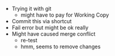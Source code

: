 - Trying it with git
	- might have to pay for Working Copy
- Commit this via shortcut
- Fail error but might be ok really
- Might have caused merge conflict
	- re-test
	- hmm, seems to remove changes
